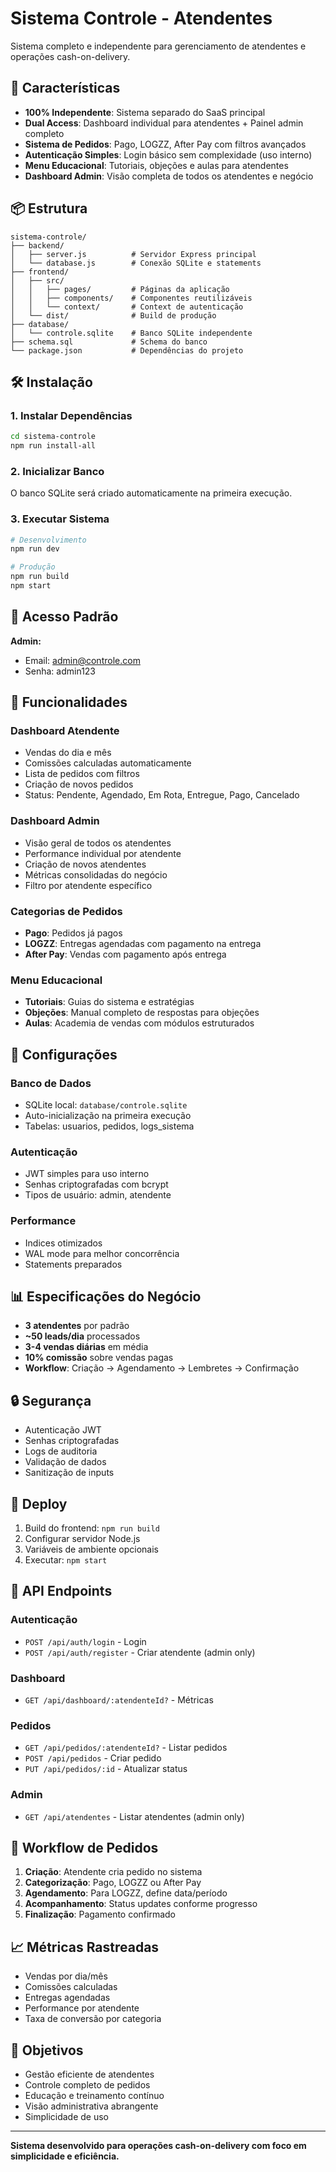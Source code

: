 # Sistema Controle - Atendentes

Sistema completo e independente para gerenciamento de atendentes e operações cash-on-delivery.

## 🚀 Características

- **100% Independente**: Sistema separado do SaaS principal
- **Dual Access**: Dashboard individual para atendentes + Painel admin completo
- **Sistema de Pedidos**: Pago, LOGZZ, After Pay com filtros avançados
- **Autenticação Simples**: Login básico sem complexidade (uso interno)
- **Menu Educacional**: Tutoriais, objeções e aulas para atendentes
- **Dashboard Admin**: Visão completa de todos os atendentes e negócio

## 📦 Estrutura

```
sistema-controle/
├── backend/
│   ├── server.js          # Servidor Express principal
│   └── database.js        # Conexão SQLite e statements
├── frontend/
│   ├── src/
│   │   ├── pages/         # Páginas da aplicação
│   │   ├── components/    # Componentes reutilizáveis
│   │   └── context/       # Context de autenticação
│   └── dist/              # Build de produção
├── database/
│   └── controle.sqlite    # Banco SQLite independente
├── schema.sql             # Schema do banco
└── package.json           # Dependências do projeto
```

## 🛠 Instalação

### 1. Instalar Dependências

```bash
cd sistema-controle
npm run install-all
```

### 2. Inicializar Banco

O banco SQLite será criado automaticamente na primeira execução.

### 3. Executar Sistema

```bash
# Desenvolvimento
npm run dev

# Produção
npm run build
npm start
```

## 🔑 Acesso Padrão

**Admin:**
- Email: admin@controle.com
- Senha: admin123

## 📱 Funcionalidades

### Dashboard Atendente
- Vendas do dia e mês
- Comissões calculadas automaticamente
- Lista de pedidos com filtros
- Criação de novos pedidos
- Status: Pendente, Agendado, Em Rota, Entregue, Pago, Cancelado

### Dashboard Admin
- Visão geral de todos os atendentes
- Performance individual por atendente
- Criação de novos atendentes
- Métricas consolidadas do negócio
- Filtro por atendente específico

### Categorias de Pedidos
- **Pago**: Pedidos já pagos
- **LOGZZ**: Entregas agendadas com pagamento na entrega
- **After Pay**: Vendas com pagamento após entrega

### Menu Educacional
- **Tutoriais**: Guias do sistema e estratégias
- **Objeções**: Manual completo de respostas para objeções
- **Aulas**: Academia de vendas com módulos estruturados

## 🔧 Configurações

### Banco de Dados
- SQLite local: `database/controle.sqlite`
- Auto-inicialização na primeira execução
- Tabelas: usuarios, pedidos, logs_sistema

### Autenticação
- JWT simples para uso interno
- Senhas criptografadas com bcrypt
- Tipos de usuário: admin, atendente

### Performance
- Indices otimizados
- WAL mode para melhor concorrência
- Statements preparados

## 📊 Especificações do Negócio

- **3 atendentes** por padrão
- **~50 leads/dia** processados
- **3-4 vendas diárias** em média
- **10% comissão** sobre vendas pagas
- **Workflow**: Criação → Agendamento → Lembretes → Confirmação

## 🔒 Segurança

- Autenticação JWT
- Senhas criptografadas
- Logs de auditoria
- Validação de dados
- Sanitização de inputs

## 🚀 Deploy

1. Build do frontend: `npm run build`
2. Configurar servidor Node.js
3. Variáveis de ambiente opcionais
4. Executar: `npm start`

## 📝 API Endpoints

### Autenticação
- `POST /api/auth/login` - Login
- `POST /api/auth/register` - Criar atendente (admin only)

### Dashboard
- `GET /api/dashboard/:atendenteId?` - Métricas

### Pedidos
- `GET /api/pedidos/:atendenteId?` - Listar pedidos
- `POST /api/pedidos` - Criar pedido
- `PUT /api/pedidos/:id` - Atualizar status

### Admin
- `GET /api/atendentes` - Listar atendentes (admin only)

## 🔄 Workflow de Pedidos

1. **Criação**: Atendente cria pedido no sistema
2. **Categorização**: Pago, LOGZZ ou After Pay
3. **Agendamento**: Para LOGZZ, define data/período
4. **Acompanhamento**: Status updates conforme progresso
5. **Finalização**: Pagamento confirmado

## 📈 Métricas Rastreadas

- Vendas por dia/mês
- Comissões calculadas
- Entregas agendadas
- Performance por atendente
- Taxa de conversão por categoria

## 🎯 Objetivos

- Gestão eficiente de atendentes
- Controle completo de pedidos
- Educação e treinamento contínuo
- Visão administrativa abrangente
- Simplicidade de uso

---

**Sistema desenvolvido para operações cash-on-delivery com foco em simplicidade e eficiência.**